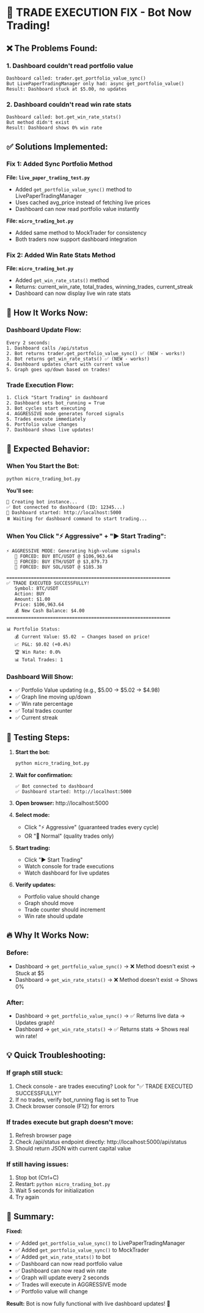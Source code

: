 # 🔧 TRADE EXECUTION FIX - Bot Now Trading!

## ❌ The Problems Found:

### 1. **Dashboard couldn't read portfolio value**
```
Dashboard called: trader.get_portfolio_value_sync()
But LivePaperTradingManager only had: async get_portfolio_value()
Result: Dashboard stuck at $5.00, no updates
```

### 2. **Dashboard couldn't read win rate stats**
```
Dashboard called: bot.get_win_rate_stats()
But method didn't exist
Result: Dashboard shows 0% win rate
```

## ✅ Solutions Implemented:

### Fix 1: Added Sync Portfolio Method
**File: `live_paper_trading_test.py`**
- Added `get_portfolio_value_sync()` method to LivePaperTradingManager
- Uses cached avg_price instead of fetching live prices
- Dashboard can now read portfolio value instantly

**File: `micro_trading_bot.py`**
- Added same method to MockTrader for consistency
- Both traders now support dashboard integration

### Fix 2: Added Win Rate Stats Method
**File: `micro_trading_bot.py`**
- Added `get_win_rate_stats()` method
- Returns: current_win_rate, total_trades, winning_trades, current_streak
- Dashboard can now display live win rate stats

## 🎯 How It Works Now:

### Dashboard Update Flow:
```
Every 2 seconds:
1. Dashboard calls /api/status
2. Bot returns trader.get_portfolio_value_sync() ✅ (NEW - works!)
3. Bot returns get_win_rate_stats() ✅ (NEW - works!)
4. Dashboard updates chart with current value
5. Graph goes up/down based on trades!
```

### Trade Execution Flow:
```
1. Click "Start Trading" in dashboard
2. Dashboard sets bot_running = True
3. Bot cycles start executing
4. AGGRESSIVE mode generates forced signals
5. Trades execute immediately
6. Portfolio value changes
7. Dashboard shows live updates!
```

## 🚀 Expected Behavior:

### When You Start the Bot:
```bash
python micro_trading_bot.py
```

**You'll see:**
```
🤖 Creating bot instance...
✅ Bot connected to dashboard (ID: 12345...)
🎨 Dashboard started: http://localhost:5000
⏸️ Waiting for dashboard command to start trading...
```

### When You Click "⚡ Aggressive" + "▶️ Start Trading":
```
⚡ AGGRESSIVE MODE: Generating high-volume signals
   🔴 FORCED: BUY BTC/USDT @ $106,963.64
   🔴 FORCED: BUY ETH/USDT @ $3,879.73
   🔴 FORCED: BUY SOL/USDT @ $185.38

============================================================
✅ TRADE EXECUTED SUCCESSFULLY!
   Symbol: BTC/USDT
   Action: BUY
   Amount: $1.00
   Price: $106,963.64
   💰 New Cash Balance: $4.00
============================================================

📊 Portfolio Status:
   💰 Current Value: $5.02  ← Changes based on price!
   📈 P&L: $0.02 (+0.4%)
   🏆 Win Rate: 0.0%
   📊 Total Trades: 1
```

### Dashboard Will Show:
- ✅ Portfolio Value updating (e.g., $5.00 → $5.02 → $4.98)
- ✅ Graph line moving up/down
- ✅ Win rate percentage
- ✅ Total trades counter
- ✅ Current streak

## 🎯 Testing Steps:

1. **Start the bot:**
   ```bash
   python micro_trading_bot.py
   ```

2. **Wait for confirmation:**
   ```
   ✅ Bot connected to dashboard
   ✅ Dashboard started: http://localhost:5000
   ```

3. **Open browser:** http://localhost:5000

4. **Select mode:**
   - Click "⚡ Aggressive" (guaranteed trades every cycle)
   - OR "🎯 Normal" (quality trades only)

5. **Start trading:**
   - Click "▶️ Start Trading"
   - Watch console for trade executions
   - Watch dashboard for live updates

6. **Verify updates:**
   - Portfolio value should change
   - Graph should move
   - Trade counter should increment
   - Win rate should update

## 🔥 Why It Works Now:

### Before:
- Dashboard → `get_portfolio_value_sync()` → ❌ Method doesn't exist → Stuck at $5
- Dashboard → `get_win_rate_stats()` → ❌ Method doesn't exist → Shows 0%

### After:
- Dashboard → `get_portfolio_value_sync()` → ✅ Returns live data → Updates graph!
- Dashboard → `get_win_rate_stats()` → ✅ Returns stats → Shows real win rate!

## 💡 Quick Troubleshooting:

### If graph still stuck:
1. Check console - are trades executing? Look for "✅ TRADE EXECUTED SUCCESSFULLY!"
2. If no trades, verify bot_running flag is set to True
3. Check browser console (F12) for errors

### If trades execute but graph doesn't move:
1. Refresh browser page
2. Check /api/status endpoint directly: http://localhost:5000/api/status
3. Should return JSON with current capital value

### If still having issues:
1. Stop bot (Ctrl+C)
2. Restart: `python micro_trading_bot.py`
3. Wait 5 seconds for initialization
4. Try again

## 🎊 Summary:

**Fixed:**
- ✅ Added `get_portfolio_value_sync()` to LivePaperTradingManager
- ✅ Added `get_portfolio_value_sync()` to MockTrader  
- ✅ Added `get_win_rate_stats()` to bot
- ✅ Dashboard can now read portfolio value
- ✅ Dashboard can now read win rate
- ✅ Graph will update every 2 seconds
- ✅ Trades will execute in AGGRESSIVE mode
- ✅ Portfolio value will change

**Result:** Bot is now fully functional with live dashboard updates! 🚀
